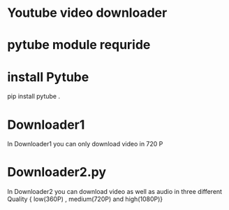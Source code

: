 # Youtube video downloader
# pytube module requride 
# install Pytube 
pip install pytube .
# Downloader1
In Downloader1 you can only download video in 720 P
# Downloader2.py
In Downloader2 you can download video as well as audio in three different Quality { low(360P) , medium(720P) and high(1080P)}

